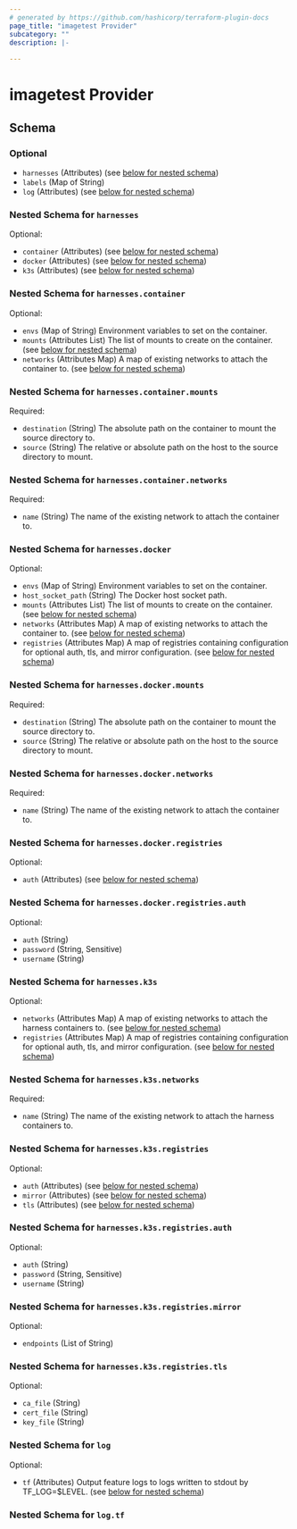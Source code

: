 ```yaml
---
# generated by https://github.com/hashicorp/terraform-plugin-docs
page_title: "imagetest Provider"
subcategory: ""
description: |-
  
---
```


# imagetest Provider





<!-- schema generated by tfplugindocs -->
## Schema

### Optional

- `harnesses` (Attributes) (see [below for nested schema](#nestedatt--harnesses))
- `labels` (Map of String)
- `log` (Attributes) (see [below for nested schema](#nestedatt--log))

<a id="nestedatt--harnesses"></a>
### Nested Schema for `harnesses`

Optional:

- `container` (Attributes) (see [below for nested schema](#nestedatt--harnesses--container))
- `docker` (Attributes) (see [below for nested schema](#nestedatt--harnesses--docker))
- `k3s` (Attributes) (see [below for nested schema](#nestedatt--harnesses--k3s))

<a id="nestedatt--harnesses--container"></a>
### Nested Schema for `harnesses.container`

Optional:

- `envs` (Map of String) Environment variables to set on the container.
- `mounts` (Attributes List) The list of mounts to create on the container. (see [below for nested schema](#nestedatt--harnesses--container--mounts))
- `networks` (Attributes Map) A map of existing networks to attach the container to. (see [below for nested schema](#nestedatt--harnesses--container--networks))

<a id="nestedatt--harnesses--container--mounts"></a>
### Nested Schema for `harnesses.container.mounts`

Required:

- `destination` (String) The absolute path on the container to mount the source directory to.
- `source` (String) The relative or absolute path on the host to the source directory to mount.


<a id="nestedatt--harnesses--container--networks"></a>
### Nested Schema for `harnesses.container.networks`

Required:

- `name` (String) The name of the existing network to attach the container to.



<a id="nestedatt--harnesses--docker"></a>
### Nested Schema for `harnesses.docker`

Optional:

- `envs` (Map of String) Environment variables to set on the container.
- `host_socket_path` (String) The Docker host socket path.
- `mounts` (Attributes List) The list of mounts to create on the container. (see [below for nested schema](#nestedatt--harnesses--docker--mounts))
- `networks` (Attributes Map) A map of existing networks to attach the container to. (see [below for nested schema](#nestedatt--harnesses--docker--networks))
- `registries` (Attributes Map) A map of registries containing configuration for optional auth, tls, and mirror configuration. (see [below for nested schema](#nestedatt--harnesses--docker--registries))

<a id="nestedatt--harnesses--docker--mounts"></a>
### Nested Schema for `harnesses.docker.mounts`

Required:

- `destination` (String) The absolute path on the container to mount the source directory to.
- `source` (String) The relative or absolute path on the host to the source directory to mount.


<a id="nestedatt--harnesses--docker--networks"></a>
### Nested Schema for `harnesses.docker.networks`

Required:

- `name` (String) The name of the existing network to attach the container to.


<a id="nestedatt--harnesses--docker--registries"></a>
### Nested Schema for `harnesses.docker.registries`

Optional:

- `auth` (Attributes) (see [below for nested schema](#nestedatt--harnesses--docker--registries--auth))

<a id="nestedatt--harnesses--docker--registries--auth"></a>
### Nested Schema for `harnesses.docker.registries.auth`

Optional:

- `auth` (String)
- `password` (String, Sensitive)
- `username` (String)




<a id="nestedatt--harnesses--k3s"></a>
### Nested Schema for `harnesses.k3s`

Optional:

- `networks` (Attributes Map) A map of existing networks to attach the harness containers to. (see [below for nested schema](#nestedatt--harnesses--k3s--networks))
- `registries` (Attributes Map) A map of registries containing configuration for optional auth, tls, and mirror configuration. (see [below for nested schema](#nestedatt--harnesses--k3s--registries))

<a id="nestedatt--harnesses--k3s--networks"></a>
### Nested Schema for `harnesses.k3s.networks`

Required:

- `name` (String) The name of the existing network to attach the harness containers to.


<a id="nestedatt--harnesses--k3s--registries"></a>
### Nested Schema for `harnesses.k3s.registries`

Optional:

- `auth` (Attributes) (see [below for nested schema](#nestedatt--harnesses--k3s--registries--auth))
- `mirror` (Attributes) (see [below for nested schema](#nestedatt--harnesses--k3s--registries--mirror))
- `tls` (Attributes) (see [below for nested schema](#nestedatt--harnesses--k3s--registries--tls))

<a id="nestedatt--harnesses--k3s--registries--auth"></a>
### Nested Schema for `harnesses.k3s.registries.auth`

Optional:

- `auth` (String)
- `password` (String, Sensitive)
- `username` (String)


<a id="nestedatt--harnesses--k3s--registries--mirror"></a>
### Nested Schema for `harnesses.k3s.registries.mirror`

Optional:

- `endpoints` (List of String)


<a id="nestedatt--harnesses--k3s--registries--tls"></a>
### Nested Schema for `harnesses.k3s.registries.tls`

Optional:

- `ca_file` (String)
- `cert_file` (String)
- `key_file` (String)





<a id="nestedatt--log"></a>
### Nested Schema for `log`

Optional:

- `tf` (Attributes) Output feature logs to logs written to stdout by TF_LOG=$LEVEL. (see [below for nested schema](#nestedatt--log--tf))

<a id="nestedatt--log--tf"></a>
### Nested Schema for `log.tf`
